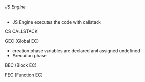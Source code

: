 ###### JS Engine
- JS Engine executes the code with callstack

CS CALLSTACK

GEC (Global EC)

- creation phase  variables are declared and assigned undefined
- Execution phase

BEC (Block EC)


FEC (Function EC)